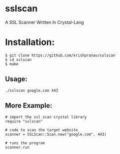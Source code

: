 # sslscan
A SSL Scanner Written In Crystal-Lang

# Installation:
```
$ git clone https://github.com/krishpranav/sslscan
$ cd sslscan
$ make
```

## Usage:
```
./sslscan google.com 443
```

## More Example:
```crystal
# import the ssl scan crystal library
require "sslscan"

# code to scan the target website 
scanner = SSLScan::Scan.new("google.com", 443)

# runs the program
scanner.run
```
